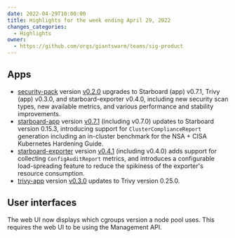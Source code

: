 ```yaml
---
date: 2022-04-29T10:00:00
title: Highlights for the week ending April 29, 2022
changes_categories:
  - Highlights
owner:
  - https://github.com/orgs/giantswarm/teams/sig-product
---
```


## Apps

- [security-pack](https://github.com/giantswarm/security-pack) version [v0.2.0](https://github.com/giantswarm/security-pack/blob/main/CHANGELOG.md#020---2022-04-25) upgrades to Starboard (app) v0.7.1, Trivy (app) v0.3.0, and starboard-exporter v0.4.0, including new security scan types, new available metrics, and various performance and stability improvements.
- [starboard-app](https://github.com/giantswarm/starboard-app) version [v0.7.1](https://github.com/giantswarm/starboard-app/blob/main/CHANGELOG.md#071---2022-04-22) (including v0.7.0) updates to Starboard version 0.15.3, introducing support for `ClusterComplianceReport` generation including an in-cluster benchmark for the NSA + CISA Kubernetes Hardening Guide.
- [starboard-exporter](https://github.com/giantswarm/starboard-exporter) version [v0.4.1](https://github.com/giantswarm/starboard-exporter/blob/main/CHANGELOG.md#041---2022-04-26) (including v0.4.0) adds support for collecting `ConfigAuditReport` metrics, and introduces a configurable load-spreading feature to reduce the spikiness of the exporter's resource consumption.
- [trivy-app](https://github.com/giantswarm/trivy-app) version [v0.3.0](https://github.com/giantswarm/trivy-app/blob/master/CHANGELOG.md#030---2022-04-12) updates to Trivy version 0.25.0.

## User interfaces

The web UI now displays which cgroups version a node pool uses. This requires the web UI to be using the Management API.

